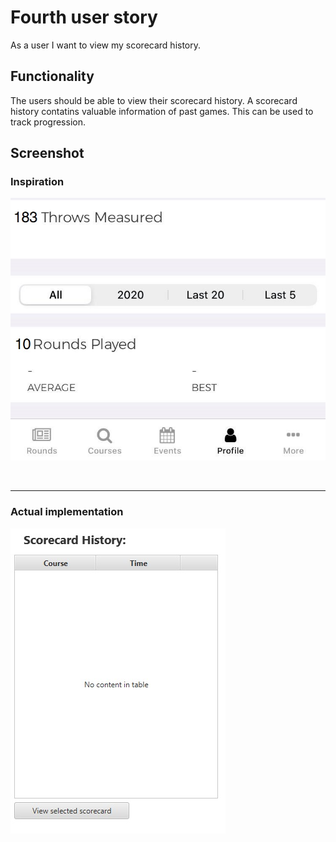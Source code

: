 # Fourth user story
As a user I want to view my scorecard history.

## Functionality
The users should be able to view their scorecard history. A scorecard history contatins valuable
information of past games. This can be used to track progression.

## Screenshot
### **Inspiration**
![Log](img/img_4.jpg "Log")

<br/>
<hr/>

### **Actual implementation**
![LogApp](img/img_4_app.jpg "LogApp")